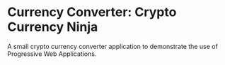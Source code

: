 # Currency Converter: Crypto Currency Ninja #

A small crypto currency converter application to demonstrate the use of Progressive Web Applications.
